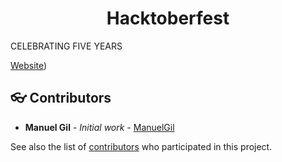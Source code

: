 <div align="center">
	<h1> Hacktoberfest </h1>
</div>

CELEBRATING FIVE YEARS

[Website](https://hacktoberfest.lingonsaft.com/))

<a name="contributors"></a>
## :eyeglasses: Contributors

  * **Manuel Gil** - *Initial work* - [ManuelGil](https://github.com/ManuelGil) 

See also the list of [contributors](https://github.com/ManuelGil/REST-Api-with-Slim-PHP/contributors)
 who participated in this project.
